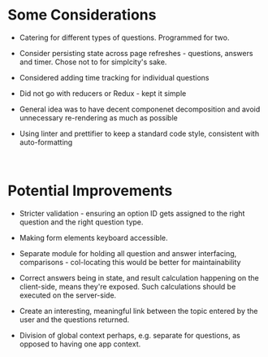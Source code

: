 # Some Considerations

- Catering for different types of questions. Programmed for two.

- Consider persisting state across page refreshes - questions, answers and timer.
Chose not to for simplcity's sake.

- Considered adding time tracking for individual questions 
- Did not go with reducers or Redux - kept it simple

- General idea was to have decent componenet decomposition and avoid unnecessary re-rendering as much as possible

- Using linter and prettifier to keep a standard code style, consistent with auto-formatting


<br>

# Potential Improvements

- Stricter validation - ensuring an option ID gets assigned to the right question and the right question type.

- Making form elements keyboard accessible.

- Separate module for holding all question and answer interfacing, comparisons - col-locating this would be better
for maintainability 

- Correct answers being in state, and result calculation happening on the client-side, means they're exposed.
Such calculations should be executed on the server-side.

- Create an interesting, meaningful link between the topic entered by the user and the questions returned.

- Division of global context perhaps, e.g. separate for questions, as opposed to having one app context.
